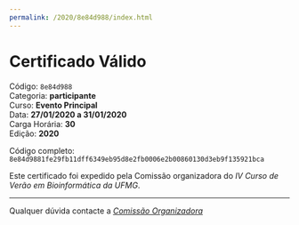 ```yaml
---
permalink: /2020/8e84d988/index.html
---
```


# Certificado Válido

Código: `8e84d988`<br>
Categoria: **participante**<br>
Curso: **Evento Principal**<br>
Data: **27/01/2020 a 31/01/2020**<br>
Carga Horária: **30**<br>
Edição: **2020**<br>


Código completo: `8e84d9881fe29fb11dff6349eb95d8e2fb0006e2b00860130d3eb9f135921bca`


Este certificado foi expedido pela Comissão organizadora do *IV Curso de Verão em Bioinformática da UFMG*.

----

Qualquer dúvida contacte a [_Comissão Organizadora_](<mailto:cursobioinfoufmg@gmail.com$subject=[Certificados]>)

